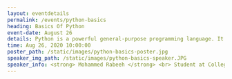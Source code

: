 ```yaml
---
layout: eventdetails
permalink: /events/python-basics
heading: Basics Of Python
event-date: August 26
details: Python is a powerful general-purpose programming language. It is used in web development, data science, creating software prototypes, and so on.
time: Aug 26, 2020 10:00:00
poster_path: /static/images/python-basics-poster.jpg
speaker_img_path: /static/images/python-basics-speaker.JPG
speaker_info: <strong> Mohammed Rabeeh </strong> <br> Student at College of Engineering, Trivandrum
---
```


